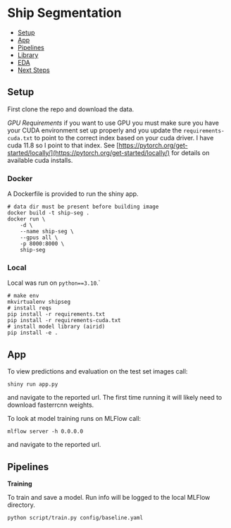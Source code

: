 # Ship Segmentation

- [Setup](#setup)
- [App](#app)
- [Pipelines](#pipelines)
- [Library](#library)
- [EDA](#eda)
- [Next Steps](#next-steps)

## Setup

First clone the repo and download the data. 


*GPU Requirements* if you want to use GPU you must make sure you have your CUDA environment set up properly and you update the `requirements-cuda.txt` to point to the correct index based on your cuda driver.
I have cuda 11.8 so I point to that index.
See [https://pytorch.org/get-started/locally/](https://pytorch.org/get-started/locally/) for details on available cuda installs.

### Docker

A Dockerfile is provided to run the shiny app.

```shell
# data dir must be present before building image
docker build -t ship-seg .
docker run \
    -d \
    --name ship-seg \
    --gpus all \
    -p 8000:8000 \
    ship-seg
```

### Local

Local was run on `python==3.10`.`

```shell
# make env
mkvirtualenv shipseg
# install reqs
pip install -r requirements.txt
pip install -r requirements-cuda.txt
# install model library (airid)
pip install -e .
```

## App

To view predictions and evaluation on the test set images call:

```shell
shiny run app.py
```

and navigate to the reported url.
The first time running it will likely need to download fasterrcnn weights.

To look at model training runs on MLFlow call:

```shell
mlflow server -h 0.0.0.0
```

and navigate to the reported url.

## Pipelines

**Training**

To train and save a model.
Run info will be logged to the local MLFlow directory.

```shell
python script/train.py config/baseline.yaml
```
